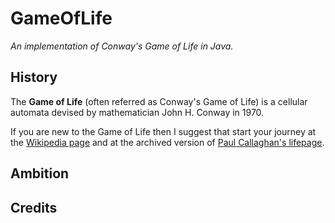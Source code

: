 # GameOfLife
*An implementation of Conway's Game of Life in Java.*

## History
The **Game of Life** (often referred as Conway's Game of Life) 
is a cellular automata devised by mathematician John H. Conway in 1970.

If you are new to the Game of Life then I suggest that start your journey at the
[Wikipedia page](https://en.wikipedia.org/wiki/Conway's_Game_of_Life) and at the 
archived version of [Paul Callaghan's lifepage](http://www.radicaleye.com/lifepage/).

## Ambition

## Credits

